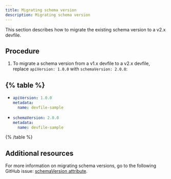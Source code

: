 ```yaml
---
title: Migrating schema version
description: Migrating schema version
---
```


This section describes how to migrate the existing schema version to a
v2.x devfile.

## Procedure

1. To migrate a schema version from a v1.x devfile to a v2.x devfile,
    replace `apiVersion: 1.0.0` with `schemaVersion: 2.0.0`:

{% table %}
---

- ```yaml
  apiVersion: 1.0.0
  metadata:
    name: devfile-sample
  ```

- ```yaml
  schemaVersion: 2.0.0
  metadata:
    name: devfile-sample
  ```

{% /table %}

## Additional resources

For more information on migrating schema versions, go to the
following GitHub issue: [schemaVersion
attribute](https://github.com/devfile/api/issues/7).
